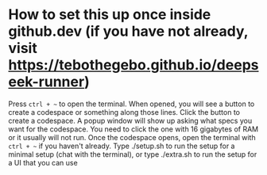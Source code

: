 # How to set this up once inside github.dev (if you have not already, visit https://tebothegebo.github.io/deepseek-runner)
Press `ctrl + ~` to open the terminal. When opened, you will see a button to create a codespace or something along those lines.
Click the button to create a codespace.
A popup window will show up asking what specs you want for the codespace. You need to click the one with 16 gigabytes of RAM or it usually will not run.
Once the codespace opens, open the terminal with `ctrl + ~` if you haven't already.
Type ./setup.sh to run the setup for a minimal setup (chat with the terminal), or type ./extra.sh to run the setup for a UI that you can use
